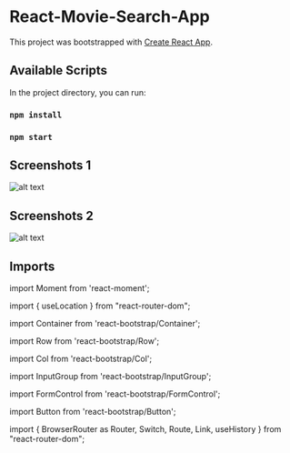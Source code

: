 # React-Movie-Search-App

This project was bootstrapped with [Create React App](https://github.com/facebook/create-react-app).

## Available Scripts

In the project directory, you can run:

### `npm install`

### `npm start`

## Screenshots 1  

![alt text](https://giveme5ive.com/react-movie-list1.png)

## Screenshots 2

![alt text](https://giveme5ive.com/react-movie-list2.png)


## Imports
import Moment from 'react-moment';<br />

import { useLocation } from "react-router-dom";<br />

import Container from 'react-bootstrap/Container';<br />

import Row from 'react-bootstrap/Row';<br />

import Col from 'react-bootstrap/Col';<br />

import InputGroup from 'react-bootstrap/InputGroup';<br />

import FormControl from 'react-bootstrap/FormControl';<br />

import Button from 'react-bootstrap/Button';<br />

import {
  BrowserRouter as Router,
  Switch,
  Route,
  Link,
  useHistory
} from "react-router-dom";
